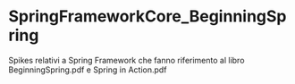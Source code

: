 # SpringFrameworkCore_BeginningSpring
Spikes relativi a Spring Framework che fanno riferimento al libro BeginningSpring.pdf e Spring in Action.pdf
